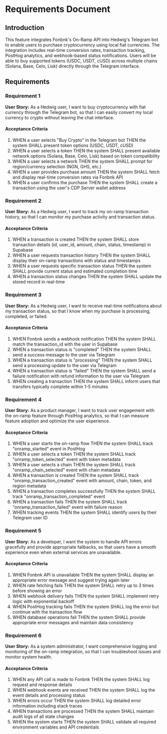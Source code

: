 # Requirements Document

## Introduction

This feature integrates Fonbnk's On-Ramp API into Hedwig's Telegram bot to enable users to purchase cryptocurrency using local fiat currencies. The integration includes real-time conversion rates, transaction tracking, PostHog analytics, and webhook-based status notifications. Users will be able to buy supported tokens (USDC, USDT, cUSD) across multiple chains (Solana, Base, Celo, Lisk) directly through the Telegram interface.

## Requirements

### Requirement 1

**User Story:** As a Hedwig user, I want to buy cryptocurrency with fiat currency through the Telegram bot, so that I can easily convert my local currency to crypto without leaving the chat interface.

#### Acceptance Criteria

1. WHEN a user selects "Buy Crypto" in the Telegram bot THEN the system SHALL present token options (USDC, USDT, cUSD)
2. WHEN a user selects a token THEN the system SHALL present available network options (Solana, Base, Celo, Lisk) based on token compatibility
3. WHEN a user selects a network THEN the system SHALL prompt for region/currency selection (NGN, GHS, etc.)
4. WHEN a user provides purchase amount THEN the system SHALL fetch and display real-time conversion rates via Fonbnk API
5. WHEN a user confirms the purchase THEN the system SHALL create a transaction using the user's CDP Server wallet address

### Requirement 2

**User Story:** As a Hedwig user, I want to track my on-ramp transaction history, so that I can monitor my purchase activity and transaction status.

#### Acceptance Criteria

1. WHEN a transaction is created THEN the system SHALL store transaction details (id, user_id, amount, chain, status, timestamp) in Supabase
2. WHEN a user requests transaction history THEN the system SHALL display their on-ramp transactions with status and timestamps
3. WHEN a user requests specific transaction status THEN the system SHALL provide current status and estimated completion time
4. WHEN a transaction status changes THEN the system SHALL update the stored record in real-time

### Requirement 3

**User Story:** As a Hedwig user, I want to receive real-time notifications about my transaction status, so that I know when my purchase is processing, completed, or failed.

#### Acceptance Criteria

1. WHEN Fonbnk sends a webhook notification THEN the system SHALL match the transaction_id with the user in Supabase
2. WHEN a transaction status is "completed" THEN the system SHALL send a success message to the user via Telegram
3. WHEN a transaction status is "processing" THEN the system SHALL send a processing update to the user via Telegram
4. WHEN a transaction status is "failed" THEN the system SHALL send a failure notification with refund information to the user via Telegram
5. WHEN creating a transaction THEN the system SHALL inform users that transfers typically complete within 1-5 minutes

### Requirement 4

**User Story:** As a product manager, I want to track user engagement with the on-ramp feature through PostHog analytics, so that I can measure feature adoption and optimize the user experience.

#### Acceptance Criteria

1. WHEN a user starts the on-ramp flow THEN the system SHALL track "onramp_started" event in PostHog
2. WHEN a user selects a token THEN the system SHALL track "onramp_token_selected" event with token metadata
3. WHEN a user selects a chain THEN the system SHALL track "onramp_chain_selected" event with chain metadata
4. WHEN a transaction is created THEN the system SHALL track "onramp_transaction_created" event with amount, chain, token, and region metadata
5. WHEN a transaction completes successfully THEN the system SHALL track "onramp_transaction_completed" event
6. WHEN a transaction fails THEN the system SHALL track "onramp_transaction_failed" event with failure reason
7. WHEN tracking events THEN the system SHALL identify users by their Telegram user ID

### Requirement 5

**User Story:** As a developer, I want the system to handle API errors gracefully and provide appropriate fallbacks, so that users have a smooth experience even when external services are unavailable.

#### Acceptance Criteria

1. WHEN Fonbnk API is unavailable THEN the system SHALL display an appropriate error message and suggest trying again later
2. WHEN rate fetching fails THEN the system SHALL retry up to 3 times before showing an error
3. WHEN webhook delivery fails THEN the system SHALL implement retry logic with exponential backoff
4. WHEN PostHog tracking fails THEN the system SHALL log the error but continue with the transaction flow
5. WHEN database operations fail THEN the system SHALL provide appropriate error messages and maintain data consistency

### Requirement 6

**User Story:** As a system administrator, I want comprehensive logging and monitoring of the on-ramp integration, so that I can troubleshoot issues and monitor system health.

#### Acceptance Criteria

1. WHEN any API call is made to Fonbnk THEN the system SHALL log request and response details
2. WHEN webhook events are received THEN the system SHALL log the event details and processing status
3. WHEN errors occur THEN the system SHALL log detailed error information including stack traces
4. WHEN transactions are processed THEN the system SHALL maintain audit logs of all state changes
5. WHEN the system starts THEN the system SHALL validate all required environment variables and API credentials